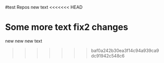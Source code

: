 #test Repos
new text
<<<<<<< HEAD

Some more text
fix2 changes
=======
new new new text
>>>>>>> baf0a242b30ea3f14c94a939ca9dc91942c548c6
